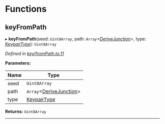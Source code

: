 

# Functions

<a id="keyfrompath"></a>

##  keyFromPath

▸ **keyFromPath**(seed: *`Uint8Array`*, path: *`Array`<[DeriveJunction](../classes/_key_derivejunction_.derivejunction.md)>*, type: *[KeypairType](_types_.md#keypairtype)*): `Uint8Array`

*Defined in [key/fromPath.ts:11](https://github.com/polkadot-js/common/blob/f1ca4ee/packages/util-crypto/src/key/fromPath.ts#L11)*

**Parameters:**

| Name | Type |
| ------ | ------ |
| seed | `Uint8Array` |
| path | `Array`<[DeriveJunction](../classes/_key_derivejunction_.derivejunction.md)> |
| type | [KeypairType](_types_.md#keypairtype) |

**Returns:** `Uint8Array`

___


